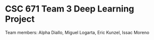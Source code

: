 # CSC 671 Team 3 Deep Learning Project
Team members: Alpha Diallo, Miguel Logarta, Eric Kunzel, Issac Moreno